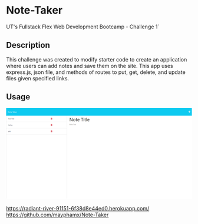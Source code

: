 # Note-Taker
UT's Fullstack Flex Web Development Bootcamp - Challenge 1`

## Description
This challenge was created to modify starter code to create an application where users can add notes and save them on the site. This app uses express.js, json file, and methods of routes to put, get, delete, and update files given specified links.

## Usage
![Screenshot](./assets/image.png)

https://radiant-river-91151-6f38d8e44ed0.herokuapp.com/ 
https://github.com/mayphamx/Note-Taker 
